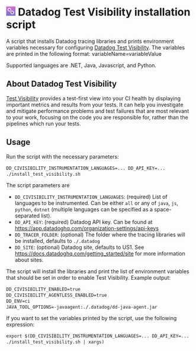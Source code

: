 # <img height="25" src="CIVislogo.png" /> Datadog Test Visibility installation script

A script that installs Datadog tracing libraries and prints environment variables necessary for configuring [Datadog Test Visibility](https://docs.datadoghq.com/tests/).
The variables are printed in the following format: variableName=variableValue

Supported languages are .NET, Java, Javascript, and Python.

## About Datadog Test Visibility

[Test Visibility](https://docs.datadoghq.com/tests/) provides a test-first view into your CI health by displaying important metrics and results from your tests. 
It can help you investigate and mitigate performance problems and test failures that are most relevant to your work, focusing on the code you are responsible for, rather than the pipelines which run your tests.

## Usage

Run the script with the necessary parameters:
```shell
DD_CIVISIBILITY_INSTRUMENTATION_LANGUAGES=... DD_API_KEY=... ./install_test_visibility.sh
```

The script parameters are
- `DD_CIVISIBILITY_INSTRUMENTATION_LANGUAGES`: (required) List of languages to be instrumented. Can be either `all` or any of `java`, `js`, `python`, `dotnet` (multiple languages can be specified as a space-separated list).
- `DD_API_KEY`: (required) Datadog API key. Can be found at https://app.datadoghq.com/organization-settings/api-keys
- `DD_TRACER_FOLDER`: (optional) The folder where the tracing libraries will be installed, defaults to `./.datadog`
- `DD_SITE`: (optional) Datadog site, defaults to US1. See https://docs.datadoghq.com/getting_started/site for more information about sites.

The script will install the libraries and print the list of environment variables that should be set in order to enable Test Visibility. Example output:
```shell
DD_CIVISIBILITY_ENABLED=true
DD_CIVISIBILITY_AGENTLESS_ENABLED=true
DD_ENV=ci
JAVA_TOOL_OPTIONS=-javaagent:./.datadog/dd-java-agent.jar
```

If you want to set the variables printed by the script, use the following expression:
```shell
export $(DD_CIVISIBILITY_INSTRUMENTATION_LANGUAGES=... DD_API_KEY=... ./install_test_visibility.sh | xargs)
```
